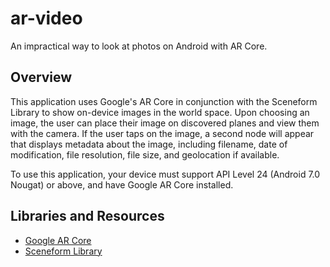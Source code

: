 # ar-video
An impractical way to look at photos on Android with AR Core. 

## Overview
This application uses Google's AR Core in conjunction with the Sceneform Library to show on-device images in the world space. Upon choosing an image, the user can place their image on discovered planes and view them with the camera. If the user taps on the image, a second node will appear that displays metadata about the image, including filename, date of modification, file resolution, file size, and geolocation if available.

To use this application, your device must support API Level 24 (Android 7.0 Nougat) or above, and have Google AR Core installed.

## Libraries and Resources
* [Google AR Core](https://developers.google.com/ar/discover/) 
* [Sceneform Library](https://developers.google.com/ar/develop/java/sceneform/)

